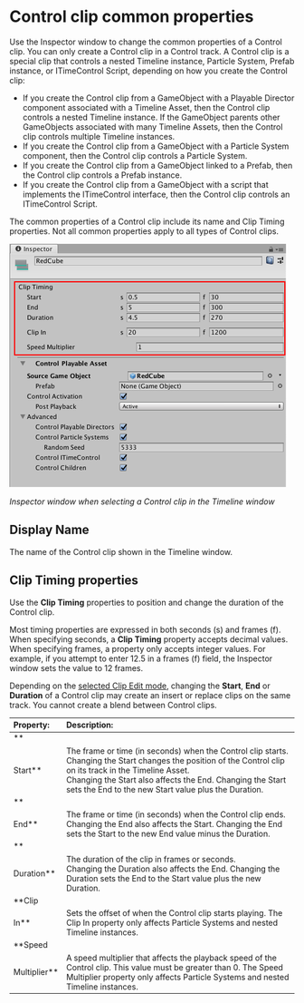 # Control clip common properties

Use the Inspector window to change the common properties of a Control clip. You can only create a Control clip in a
Control track. A Control clip is a special clip that controls a nested Timeline instance, Particle System, Prefab
instance, or ITimeControl Script, depending on how you create the Control clip:

* If you create the Control clip from a GameObject with a Playable Director component associated with a Timeline Asset,
  then the Control clip controls a nested Timeline instance. If the GameObject parents other GameObjects associated with
  many Timeline Assets, then the Control clip controls multiple Timeline instances.
* If you create the Control clip from a GameObject with a Particle System component, then the Control clip controls a
  Particle System.
* If you create the Control clip from a GameObject linked to a Prefab, then the Control clip controls a Prefab instance.
* If you create the Control clip from a GameObject with a script that implements the ITimeControl interface, then the
  Control clip controls an ITimeControl Script.

The common properties of a Control clip include its name and Clip Timing properties. Not all common properties apply to
all types of Control clips.

![Inspector window when selecting a Control clip in the Timeline window](images/timeline_inspector_control_clip_common.png)

_Inspector window when selecting a Control clip in the Timeline window_

## Display Name

The name of the Control clip shown in the Timeline window.

## Clip Timing properties

Use the **Clip Timing** properties to position and change the duration of the Control clip.

Most timing properties are expressed in both seconds (s) and frames (f). When specifying seconds, a **Clip Timing**
property accepts decimal values. When specifying frames, a property only accepts integer values. For example, if you
attempt to enter 12.5 in a frames (f) field, the Inspector window sets the value to 12 frames.

Depending on the [selected Clip Edit mode](clp_about.md), changing the **Start**, **End** or **Duration** of a Control
clip may create an insert or replace clips on the same track. You cannot create a blend between Control clips.

|**Property:** |**Description:** |
|:---|:---|
|**
Start**|The frame or time (in seconds) when the Control clip starts. Changing the Start changes the position of the Control clip on its track in the Timeline Asset.<br />Changing the Start also affects the End. Changing the Start sets the End to the new Start value plus the Duration.|
|**
End**|The frame or time (in seconds) when the Control clip ends.<br />Changing the End also affects the Start. Changing the End sets the Start to the new End value minus the Duration.|
|**
Duration**|The duration of the clip in frames or seconds.<br />Changing the Duration also affects the End. Changing the Duration sets the End to the Start value plus the new Duration.|
|**Clip
In**|Sets the offset of when the Control clip starts playing. The Clip In property only affects Particle Systems and nested Timeline instances.|
|**Speed
Multiplier**|A speed multiplier that affects the playback speed of the Control clip. This value must be greater than 0. The Speed Multiplier property only affects Particle Systems and nested Timeline instances.|
